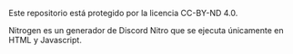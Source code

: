 Este repositorio está protegido por la licencia CC-BY-ND 4.0.

Nitrogen es un generador de Discord Nitro que se ejecuta únicamente en HTML y Javascript.
